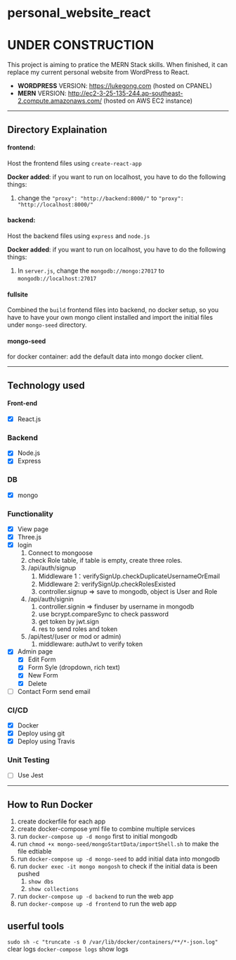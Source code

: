 # personal_website_react

# UNDER CONSTRUCTION
This project is aiming to pratice the MERN Stack skills.
When finished, it can replace my current personal website from WordPress to React.

* **WORDPRESS** VERSION: https://lukegong.com (hosted on CPANEL)
* **MERN** VERSION: http://ec2-3-25-135-244.ap-southeast-2.compute.amazonaws.com/  (hosted on AWS EC2 instance)

---
## Directory Explaination 

#### frontend: 
Host the frontend files using `create-react-app`

**Docker added**: if you want to run on localhost, you have to do the following things:
1. change the `"proxy": "http://backend:8000/"` to `"proxy": "http://localhost:8000/"`

#### backend:
Host the backend files using `express` and `node.js`

**Docker added**: if you want to run on localhost, you have to do the following things:
1. In `server.js`, change the `mongodb://mongo:27017` to `mongodb://localhost:27017`

#### fullsite

Combined the `build` frontend files into backend, no docker setup, so you have to have your own mongo client installed and import the initial files under `mongo-seed` directory. 


#### mongo-seed
for docker container: add the default data into mongo docker client.

---
## Technology used

#### Front-end
- [x] React.js

### Backend
- [x] Node.js
- [x] Express

### DB
- [x] mongo

### Functionality 
- [x] View page
- [x] Three.js
- [x] login
  1. Connect to mongoose
  2. check Role table, if table is empty, create three roles.
  3. /api/auth/signup
     1. Middleware 1：verifySignUp.checkDuplicateUsernameOrEmail
     2. Middleware 2: verifySignUp.checkRolesExisted
     3. controller.signup => save to mongodb, object is User and Role
  4. /api/auth/signin
     1. controller.signin => finduser by username in mongodb
     2. use bcrypt.compareSync to check password
     3. get token by jwt.sign 
     4. res to send roles and token
  5. /api/test/(user or mod or admin)
     1. middleware: authJwt to verify token
- [x] Admin page
  - [x] Edit Form
  - [x] Form Syle (dropdown, rich text)
  - [x] New Form
  - [x] Delete  
- [ ] Contact Form send email

### CI/CD
- [x] Docker
- [x] Deploy using git
- [x] Deploy using Travis

### Unit Testing
- [ ] Use Jest

---

## How to Run Docker
1. create dockerfile for each app
2. create docker-compose yml file to combine multiple services
3. run `docker-compose up -d mongo` first to initial mongodb
4. run `chmod +x mongo-seed/mongoStartData/importShell.sh` to make the file edtiable
5. run `docker-compose up -d mongo-seed` to add initial data into mongodb
6. run `docker exec -it mongo mongosh` to check if the initial data is been pushed
   1. `show dbs`
   2. `show collections`
7. run `docker-compose up -d backend` to run the web app
8. run `docker-compose up -d frontend` to run the web app


## userful tools
`sudo sh -c "truncate -s 0 /var/lib/docker/containers/**/*-json.log"` clear logs
`docker-compose logs` show logs
